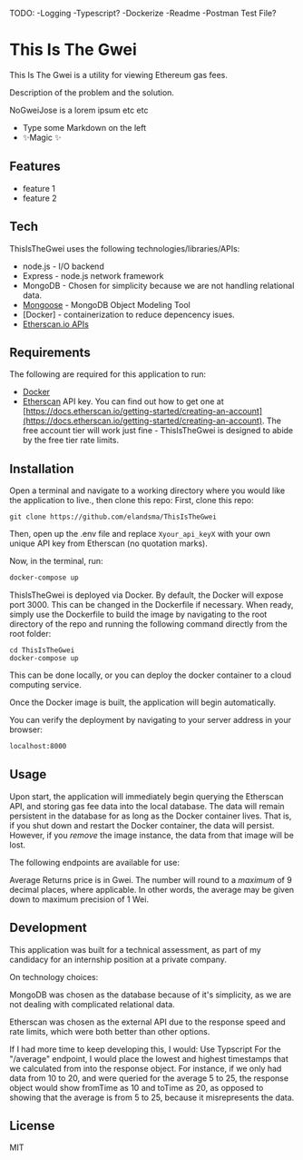 TODO:
-Logging
-Typescript?
-Dockerize
-Readme
-Postman Test File?

# This Is The Gwei

This Is The Gwei is a utility for viewing Ethereum gas fees.

Description of the problem and the solution.

NoGweiJose is a lorem ipsum etc etc

- Type some Markdown on the left
- ✨Magic ✨

## Features

- feature 1
- feature 2


## Tech

ThisIsTheGwei uses the following technologies/libraries/APIs:


- node.js - I/O backend
- Express - node.js network framework
- MongoDB - Chosen for simplicity because we are not handling relational data.
- [Mongoose](https://github.com/Automattic/mongoose) - MongoDB Object Modeling Tool
- [Docker] - containerization to reduce depencency isues.
- [Etherscan.io APIs](https://etherscan.io/)


## Requirements
The following are required for this application to run:

- [Docker](http://docker.com) 
- [Etherscan](https://etherscan.io/) API key. You can find out how to get one  at [https://docs.etherscan.io/getting-started/creating-an-account](https://docs.etherscan.io/getting-started/creating-an-account). The free account tier will work just fine - ThisIsTheGwei is designed to abide by the free tier rate limits.

## Installation

Open a terminal and navigate to a working directory where you would like the application to live., then clone this repo:
First, clone this repo:
```shell
git clone https://github.com/elandsma/ThisIsTheGwei
```

Then, open up the .env file and replace `Xyour_api_keyX` with your own unique API key from Etherscan (no quotation marks). 

Now, in the terminal, run:
```sh
docker-compose up
```



ThisIsTheGwei is deployed via Docker. By default, the Docker will expose port 3000. This can be changed in the Dockerfile if necessary. When ready, simply use the Dockerfile to build the image by navigating to the root directory of the repo and running the following command directly from the root folder:

```
cd ThisIsTheGwei
docker-compose up
```

This can be done locally, or you can deploy the docker container to a cloud computing service.

Once the Docker image is built, the application will begin automatically. 

You can verify the deployment by navigating to your server address in
your browser:

```sh
localhost:8000
```

## Usage

Upon start, the application will immediately begin querying the Etherscan API, and storing gas fee data into the local database.
The data will remain persistent in the database for as long as the Docker container lives. That is, if you shut down and restart the Docker container, the data will persist. However, if you *remove* the image instance, the data from that image will be lost. 




The following endpoints are available for use:




Average Returns price is in Gwei. The number will round to a *maximum* of 9 decimal places, where applicable. In other words, the average may be given down to maximum precision of 1 Wei. 


## Development

This application was built for a technical assessment, as part of my candidacy for an internship position at a private company.

On technology choices:

MongoDB was chosen as the database because of it's simplicity, as we are not dealing with complicated relational data.

Etherscan was chosen as the external API due to the response speed and rate limits, which were both better than other options. 



If I had more time to keep developing this, I would:
Use Typscript
For the "/average" endpoint, I would place the lowest and highest timestamps that we calculated from into the response object. For instance, if we only had data from 10 to 20, and were queried for the average 5 to 25, the response object would show fromTime as 10 and toTime as 20, as opposed to showing that the average is from 5 to 25, because it misrepresents the data.



## License

MIT
